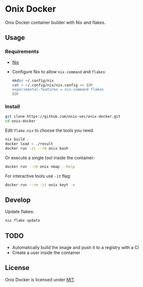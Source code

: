 # Onix Docker

Onix Docker container builder with Nix and flakes.

## Usage

### Requirements

- [Nix](https://nixos.org/download/)
- Configure Nix to allow `nix-command` and `flakes`:

  ```bash
  mkdir ~/.config/nix
  cat > ~/.config/nix/nix.config << EOF
  experimental-features = nix-command flakes
  EOF
  ```

### Install

```bash
git clone https://github.com/onix-sec/onix-docker.git
cd onix-docker
```

Edit `flake.nix` to choose the tools you need.

```bash
nix build .
docker load < ./result
docker run -it --rm onix bash
```

Or execute a single tool inside the container:

```bash
docker run --rm onix nmap --help
```

For interactive tools use `-it` flag:

```bash
docker run --rm -it onix keyt -o
```

## Develop

Update flakes:

```bash
nix flake update
```

## TODO

- Automatically build the image and push it to a registry with a CI
- Create a user inside the container

## License

Onix Docker is licensed under [MIT](./LICENSE).
